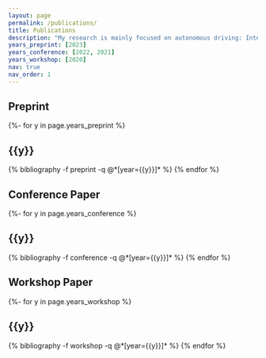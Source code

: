 ```yaml
---
layout: page
permalink: /publications/
title: Publications
description: "My research is mainly focused on autonomous driving: Intersection Management (e.g. deadlock prevention, traffic simulation with SUMO) and 3D Perception (e.g. weakly-supervised 3D object detection, domain adaptation, sensor fusion)."
years_preprint: [2023]
years_conference: [2022, 2021]
years_workshop: [2020]
nav: true
nav_order: 1
---
```

<!-- _pages/publications.md -->

<article>
<div class="publications">
<h2 class="publ-cat">Preprint</h2>
{%- for y in page.years_preprint %}
  <h2 class="year">{{y}}</h2>
  {% bibliography -f preprint -q @*[year={{y}}]* %}
{% endfor %}
</div>

<div class="publications">
<h2 class="publ-cat">Conference Paper</h2>
{%- for y in page.years_conference %}
  <h2 class="year">{{y}}</h2>
  {% bibliography -f conference -q @*[year={{y}}]* %}
{% endfor %}
</div>

<div class="publications">
<h2 class="publ-cat">Workshop Paper</h2>
{%- for y in page.years_workshop %}
  <h2 class="year">{{y}}</h2>
  {% bibliography -f workshop -q @*[year={{y}}]* %}
{% endfor %}
</div>
</article>